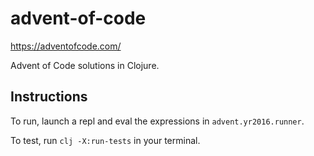 # advent-of-code

https://adventofcode.com/

Advent of Code solutions in Clojure.

## Instructions

To run, launch a repl and eval the expressions in `advent.yr2016.runner`.

To test, run `clj -X:run-tests` in your terminal.
